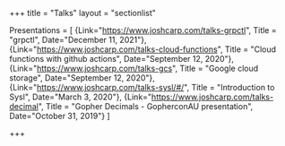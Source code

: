 +++
title = "Talks"
layout = "sectionlist"

Presentations = [
{Link="https://www.joshcarp.com/talks-grpctl", Title = "grpctl", Date="December 11, 2021"},
{Link="https://www.joshcarp.com/talks-cloud-functions", Title = "Cloud functions with github actions", Date="September 12, 2020"},
{Link="https://www.joshcarp.com/talks-gcs", Title = "Google cloud storage", Date="September 12, 2020"},
{Link="https://www.joshcarp.com/talks-sysl/#/", Title = "Introduction to Sysl", Date="March 3, 2020"},
{Link="https://www.joshcarp.com/talks-decimal", Title = "Gopher Decimals - GopherconAU presentation", Date="October 31, 2019"}
]

+++